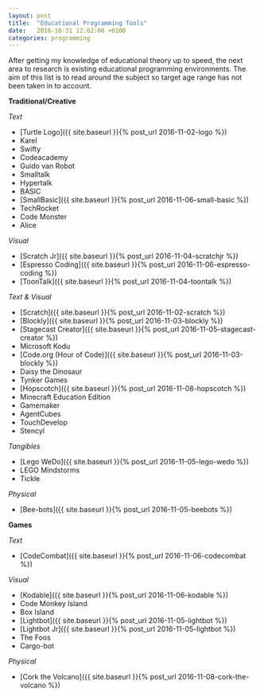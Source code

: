 ```yaml
---
layout: post
title:  "Educational Programming Tools"
date:   2016-10-31 12:02:00 +0100
categories: programming
---
```


After getting my knowledge of educational theory up to speed, the next area to research is existing educational programming environments. The aim of this list is to read around the subject so target age range has not been taken in to account.

**Traditional/Creative**

*Text*

- [Turtle Logo]({{ site.baseurl }}{% post_url 2016-11-02-logo %})
- Karel
- Swifty
- Codeacademy
- Guido van Robot
- Smalltalk
- Hypertalk
- BASIC
- [SmallBasic]({{ site.baseurl }}{% post_url 2016-11-06-small-basic %})
- TechRocket
- Code Monster
- Alice

*Visual*

- [Scratch Jr]({{ site.baseurl }}{% post_url 2016-11-04-scratchjr %})
- [Espresso Coding]({{ site.baseurl }}{% post_url 2016-11-06-espresso-coding %})
- [ToonTalk]({{ site.baseurl }}{% post_url 2016-11-04-toontalk %})

*Text & Visual*

- [Scratch]({{ site.baseurl }}{% post_url 2016-11-02-scratch %})
- [Blockly]({{ site.baseurl }}{% post_url 2016-11-03-blockly %})
- [Stagecast Creator]({{ site.baseurl }}{% post_url 2016-11-05-stagecast-creator %})
- Microsoft Kodu
- [Code.org (Hour of Code)]({{ site.baseurl }}{% post_url 2016-11-03-blockly %})
- Daisy the Dinosaur
- Tynker Games
- [Hopscotch]({{ site.baseurl }}{% post_url 2016-11-08-hopscotch %})
- Minecraft Education Edition
- Gamemaker
- AgentCubes
- TouchDevelop
- Stencyl

*Tangibles*

- [Lego WeDo]({{ site.baseurl }}{% post_url 2016-11-05-lego-wedo %})
- LEGO Mindstorms
- Tickle

*Physical*

- [Bee-bots]({{ site.baseurl }}{% post_url 2016-11-05-beebots %})

**Games**

*Text*

- [CodeCombat]({{ site.baseurl }}{% post_url 2016-11-06-codecombat %})

*Visual*

- [Kodable]({{ site.baseurl }}{% post_url 2016-11-06-kodable %})
- Code Monkey Island
- Box Island
- [Lightbot]({{ site.baseurl }}{% post_url 2016-11-05-lightbot %})
- [Lightbot Jr]({{ site.baseurl }}{% post_url 2016-11-05-lightbot %})
- The Foos
- Cargo-bot

*Physical*

- [Cork the Volcano]({{ site.baseurl }}{% post_url 2016-11-08-cork-the-volcano %})
